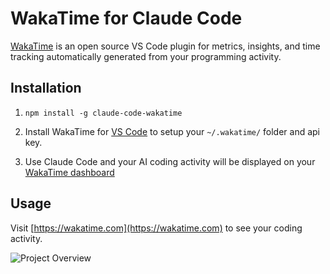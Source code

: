 # WakaTime for Claude Code

[WakaTime](https://wakatime.com/) is an open source VS Code plugin for metrics, insights, and time tracking automatically generated from your programming activity.

## Installation

1. `npm install -g claude-code-wakatime`

2. Install WakaTime for [VS Code](https://wakatime.com/vs-code) to setup your `~/.wakatime/` folder and api key.

4. Use Claude Code and your AI coding activity will be displayed on your [WakaTime dashboard](https://wakatime.com)

## Usage

Visit [https://wakatime.com](https://wakatime.com) to see your coding activity.

![Project Overview](https://wakatime.com/static/img/ScreenShots/Screen-Shot-2016-03-21.png)
